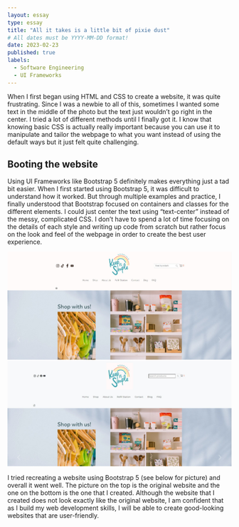 ```yaml
---
layout: essay
type: essay
title: "All it takes is a little bit of pixie dust"
# All dates must be YYYY-MM-DD format!
date: 2023-02-23
published: true
labels:
  - Software Engineering
  - UI Frameworks
---
```




When I first began using HTML and CSS to create a website, it was quite frustrating. Since I was a newbie to all of this, sometimes I wanted some text in the middle of the photo but the text just wouldn’t go right in the center. I tried a lot of different methods until I finally got it. I know that knowing basic CSS is actually really important because you can use it to manipulate and tailor the webpage to what you want instead of using the default ways but it just felt quite challenging. 

## Booting the website
Using UI Frameworks like Bootstrap 5 definitely makes everything just a tad bit easier. When I first started using Bootstrap 5, it was difficult to understand how it worked. But through multiple examples and practice, I finally understood that Bootstrap focused on containers and classes for the different elements. I could just center the text using “text-center” instead of the messy, complicated CSS. I don’t have to spend a lot of time focusing on the details of each style and writing up code from scratch but rather focus on the look and feel of the webpage in order to create the best user experience. 

<img width="600px" class="float-start pe-4" src="../img/original.jpg">
<img width="600px" class="float-start pe-4" src="../img/mycreation.jpg">

I tried recreating a website using Bootstrap 5 (see below for picture) and overall it went well. The picture on the top is the original website and the one on the bottom is the one that I created. Although the website that I created does not look exactly like the original website, I am confident that as I build my web development skills, I will be able to create good-looking websites that are user-friendly. 
